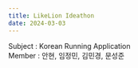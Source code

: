 ```yaml
---
title: LikeLion Ideathon
date: 2024-03-03
---
```


Subject : Korean Running Application<br>
Member : 안현, 임정민, 김민경, 문성준<br>

<!--more-->